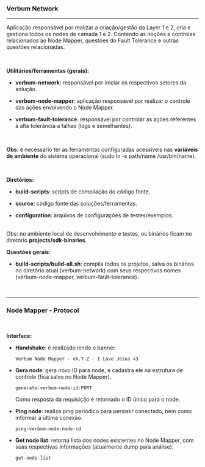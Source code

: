 ### <b>Verbum Network</b>

****

Aplicação responsável por realizar a criação/gestão da Layer 1 e 2, cria e gestiona todos os nodes de camada 1 e 2. Contendo as noções e controles relacionados ao Node Mapper, questões do Fault Tolerance e outras questões relacionadas.

<br>

<b>Utilitários/ferramentas (gerais):</b>

- <b>verbum-network</b>: responsável por iniciar os respectivos setores da solução.

- <b>verbum-node-mapper</b>: aplicação responsável por realizar o controle das ações envolvendo o Node Mapper.

- <b>verbum-fault-tolerance</b>: responsável por controlar as ações referentes à alta tolerância a falhas (logs e semelhantes).

<br>

<b>Obs: </b> é necessário ter as ferramentas configuradas acessíveis nas <b>variáveis de ambiente</b> do sistema operacional (sudo ln -s path/name /usr/bin/name).

<br>

<b>Diretórios:</b>

- <b>build-scripts</b>: scripts de compilação do código fonte.
  
- <b>source</b>: código fonte das soluções/ferramentas.

- <b>configuration</b>: arquivos de configurações de testes/exemplos.

<br>
Obs: no ambiente local de desenvolvimento e testes, os binários ficam no diretório <b>projects/sdk-binaries</b>.

<br>

<b>Questões gerais:</b>

- <b>build-scripts/build-all.sh</b>: compila todos os projetos, salva os binários no diretório atual (verbum-network) com seus respectivos nomes (verbum-node-mapper, verbum-fault-tolerance).

<br>

****

### <b>Node Mapper - Protocol</b>

<br>

<b>Interface:</b>

- <b>Handshake</b>: é realizado lendo o banner.
  ```
  Verbum Node Mapper - vX.Y.Z - I Love Jesus <3
  ```

- <b>Gera node</b>: gera novo ID para node, e cadastra ele na estrutura de controle (fica salvo no Node Mapper).
  ```
  generate-verbum-node-id:PORT
  ```
  Como resposta da requisição é retornado o ID único para o node.
  
- <b>Ping node</b>: realiza ping periódico para persistir conectado, bem como informar a última conexão.
  ```
  ping-verbum-node:node-id
  ```

- <b>Get node list</b>: retorna lista dos nodes existentes no Node Mapper, com suas respectivas informações (atualmente dump para análise).
  ```
  get-node-list
  ```


